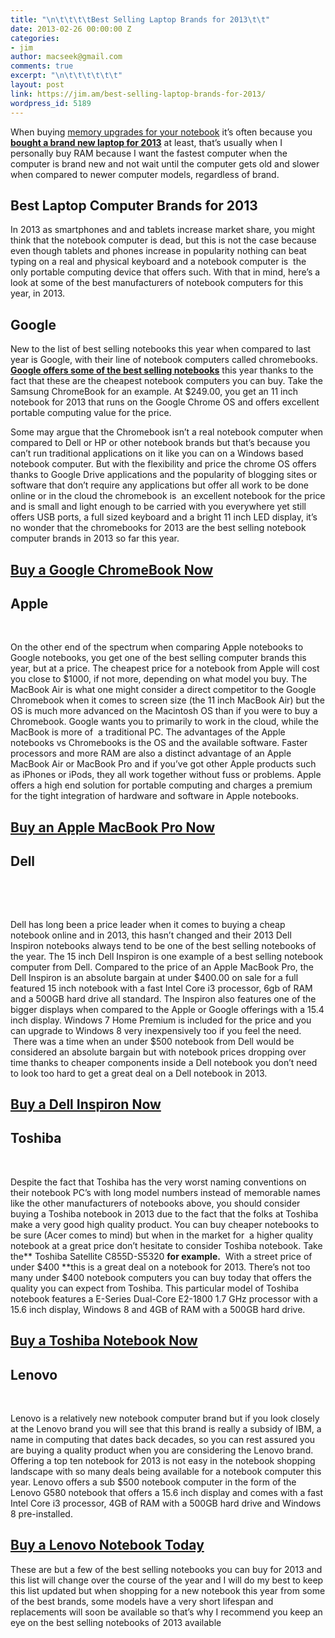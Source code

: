 ```yaml
---
title: "\n\t\t\t\tBest Selling Laptop Brands for 2013\t\t"
date: 2013-02-26 00:00:00 Z
categories:
- jim
author: macseek@gmail.com
comments: true
excerpt: "\n\t\t\t\t\t\t"
layout: post
link: https://jim.am/best-selling-laptop-brands-for-2013/
wordpress_id: 5189
---
```


When buying [memory upgrades for your notebook](http://www.jim.am) it’s often because you **[bought a brand new laptop for 2013](http://www.amazon.com/Best-Sellers-Electronics-Laptop-Computers/zgbs/electronics/565108/?_encoding=UTF8&camp=1789&creative=390957&linkCode=ur2&tag=ramseeker-20)** at least, that’s usually when I personally buy RAM because I want the fastest computer when the computer is brand new and not wait until the computer gets old and slower when compared to newer computer models, regardless of brand.




## Best Laptop Computer Brands for 2013




In 2013 as smartphones and and tablets increase market share, you might think that the notebook computer is dead, but this is not the case because even though tablets and phones increase in popularity nothing can beat typing on a real and physical keyboard and a notebook computer is  the only portable computing device that offers such. With that in mind, here’s a look at some of the best manufacturers of notebook computers for this year, in 2013.




## Google




New to the list of best selling notebooks this year when compared to last year is Google, with their line of notebook computers called chromebooks. [**Google offers some of the best selling notebooks**](http://www.amazon.com/gp/product/B009LL9VDG/ref=as_li_ss_tl?ie=UTF8&camp=1789&creative=390957&creativeASIN=B009LL9VDG&linkCode=as2&tag=ramseeker-20) this year thanks to the fact that these are the cheapest notebook computers you can buy. Take the Samsung ChromeBook for an example. At $249.00, you get an 11 inch notebook for 2013 that runs on the Google Chrome OS and offers excellent portable computing value for the price.




Some may argue that the Chromebook isn’t a real notebook computer when compared to Dell or HP or other notebook brands but that’s because you can’t run traditional applications on it like you can on a Windows based notebook computer. But with the flexibility and price the chrome OS offers thanks to Google Drive applications and the popularity of blogging sites or software that don’t require any applications but offer all work to be done online or in the cloud the chromebook is  an excellent notebook for the price and is small and light enough to be carried with you everywhere yet still offers USB ports, a full sized keyboard and a bright 11 inch LED display, it’s no wonder that the chromebooks for 2013 are the best selling notebook computer brands in 2013 so far this year.




## [**Buy a Google ChromeBook Now**](http://www.amazon.com/gp/product/B009LL9VDG/ref=as_li_ss_tl?ie=UTF8&camp=1789&creative=390957&creativeASIN=B009LL9VDG&linkCode=as2&tag=ramseeker-20)




## Apple




 




On the other end of the spectrum when comparing Apple notebooks to Google notebooks, you get one of the best selling computer brands this year, but at a price. The cheapest price for a notebook from Apple will cost you close to $1000, if not more, depending on what model you buy. The MacBook Air is what one might consider a direct competitor to the Google Chromebook when it comes to screen size (the 11 inch MacBook Air) but the OS is much more advanced on the Macintosh OS than if you were to buy a Chromebook. Google wants you to primarily to work in the cloud, while the MacBook is more of  a traditional PC. The advantages of the Apple notebooks vs Chromebooks is the OS and the available software. Faster processors and more RAM are also a distinct advantage of an Apple MacBook Air or MacBook Pro and if you’ve got other Apple products such as iPhones or iPods, they all work together without fuss or problems. Apple offers a high end solution for portable computing and charges a premium for the tight integration of hardware and software in Apple notebooks.




## [**Buy an Apple MacBook Pro Now**](http://www.amazon.com/gp/product/B0074703CM/ref=as_li_ss_tl?ie=UTF8&camp=1789&creative=390957&creativeASIN=B0074703CM&linkCode=as2&tag=ramseeker-20)




## Dell




 




 




Dell has long been a price leader when it comes to buying a cheap notebook online and in 2013, this hasn’t changed and their 2013 Dell Inspiron notebooks always tend to be one of the best selling notebooks of the year. The 15 inch Dell Inspiron is one example of a best selling notebook computer from Dell. Compared to the price of an Apple MacBook Pro, the Dell Inspiron is an absolute bargain at under $400.00 on sale for a full featured 15 inch notebook with a fast Intel Core i3 processor, 6gb of RAM and a 500GB hard drive all standard. The Inspiron also features one of the bigger displays when compared to the Apple or Google offerings with a 15.4 inch display. Windows 7 Home Premium is included for the price and you can upgrade to Windows 8 very inexpensively too if you feel the need.  There was a time when an under $500 notebook from Dell would be considered an absolute bargain but with notebook prices dropping over time thanks to cheaper components inside a Dell notebook you don’t need to look too hard to get a great deal on a Dell notebook in 2013.




## [Buy a Dell Inspiron Now](http://www.amazon.com/gp/product/B0081ZDYQI/ref=as_li_ss_tl?ie=UTF8&camp=1789&creative=390957&creativeASIN=B0081ZDYQI&linkCode=as2&tag=ramseeker-20)




## Toshiba




 




Despite the fact that Toshiba has the very worst naming conventions on their notebook PC’s with long model numbers instead of memorable names like the other manufacturers of notebooks above, you should consider buying a Toshiba notebook in 2013 due to the fact that the folks at Toshiba make a very good high quality product. You can buy cheaper notebooks to be sure (Acer comes to mind) but when in the market for  a higher quality notebook at a great price don’t hesitate to consider Toshiba notebook. Take the** Toshiba Satellite C855D-S5320 **for example.**  With a street price of under $400 **this is a great deal on a notebook for 2013. There’s not too many under $400 notebook computers you can buy today that offers the quality you can expect from Toshiba. This particular model of Toshiba notebook features a E-Series Dual-Core E2-1800 1.7 GHz processor with a 15.6 inch display, Windows 8 and 4GB of RAM with a 500GB hard drive.




## [Buy a Toshiba Notebook Now](http://www.amazon.com/gp/product/B00B3PLPEQ/ref=as_li_ss_tl?ie=UTF8&camp=1789&creative=390957&creativeASIN=B00B3PLPEQ&linkCode=as2&tag=ramseeker-20)




## Lenovo




 




Lenovo is a relatively new notebook computer brand but if you look closely at the Lenovo brand you will see that this brand is really a subsidy of IBM, a name in computing that dates back decades, so you can rest assured you are buying a quality product when you are considering the Lenovo brand. Offering a top ten notebook for 2013 is not easy in the notebook shopping landscape with so many deals being available for a notebook computer this year. Lenovo offers a sub $500 notebook computer in the form of the Lenovo G580 notebook that offers a 15.6 inch display and comes with a fast Intel Core i3 processor, 4GB of RAM with a 500GB hard drive and Windows 8 pre-installed.




## [Buy a Lenovo Notebook Today](http://www.amazon.com/gp/product/B00ATANVMA/ref=as_li_ss_tl?ie=UTF8&camp=1789&creative=390957&creativeASIN=B00ATANVMA&linkCode=as2&tag=ramseeker-20)




These are but a few of the best selling notebooks you can buy for 2013 and this list will change over the course of the year and I will do my best to keep this list updated but when shopping for a new notebook this year from some of the best brands, some models have a very short lifespan and replacements will soon be available so that’s why I recommend you keep an eye on the best selling notebooks of 2013 available 


		
